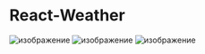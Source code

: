 # React-Weather
![изображение](https://user-images.githubusercontent.com/99957510/200258821-2161024f-533a-4c37-bd84-60d8c404fe07.png)
![изображение](https://user-images.githubusercontent.com/99957510/200258910-dcf65983-698f-4118-91ef-2a776c74c8c6.png)
![изображение](https://user-images.githubusercontent.com/99957510/200259068-8916a7e5-e692-4f50-bca7-960e13cc7f67.png)
